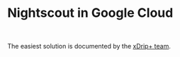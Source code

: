 # Nightscout in Google Cloud

</br>

The easiest solution is documented by the [xDrip+ team](../../../nightscout/xdripteam).
